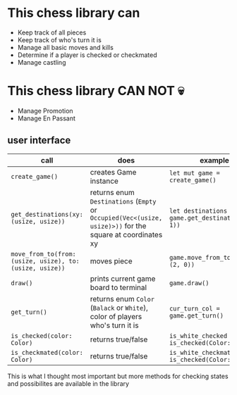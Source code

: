 # This chess library can #
* Keep track of all pieces
* Keep track of who's turn it is
* Manage all basic moves and kills
* Determine if a player is checked or checkmated
* Manage castling

# This chess library CAN NOT 💀 #
* Manage Promotion
* Manage En Passant


## user interface ##
call | does | example
------------- | ------------- | -------------
`create_game()`  | creates Game instance | `let mut game = create_game()`
`get_destinations(xy: (usize, usize))` | returns enum `Destinations` (`Empty` or `Occupied(Vec<(usize, usize)>))` for the square at coordinates xy | `let destinations = game.get_destinations((0, 1))`
`move_from_to(from: (usize, usize), to: (usize, usize))` | moves piece | `game.move_from_to((4, 0), (2, 0))`
`draw()` | prints current game board to terminal | `game.draw()`
`get_turn()` | returns enum `Color` (`Balack` or `White`), color of players who's turn it is | `cur_turn_col = game.get_turn()`
`is_checked(color: Color)` | returns true/false | `is_white_checked = is_checked(Color::White)`
`is_checkmated(color: Color)` | returns true/false | `is_white_checkmated = is_checked(Color::Black)`


This is what I thought most important but more methods for checking states and possibilites are available in the library